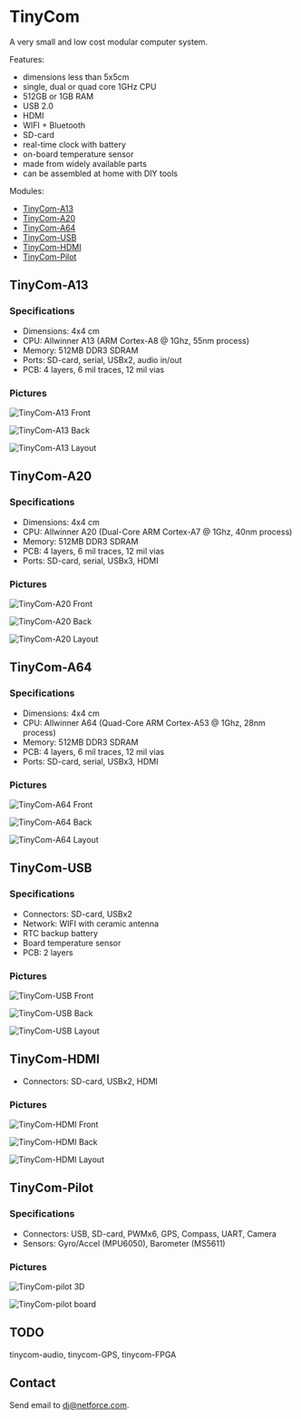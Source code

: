 # TinyCom

A very small and low cost modular computer system.

Features:
- dimensions less than 5x5cm
- single, dual or quad core 1GHz CPU
- 512GB or 1GB RAM
- USB 2.0
- HDMI
- WIFI + Bluetooth
- SD-card
- real-time clock with battery
- on-board temperature sensor
- made from widely available parts
- can be assembled at home with DIY tools

Modules:
- [TinyCom-A13](#tinycom-a13)
- [TinyCom-A20](#tinycom-a20)
- [TinyCom-A64](#tinycom-a64)
- [TinyCom-USB](#tinycom-usb)
- [TinyCom-HDMI](#tinycom-hdmi)
- [TinyCom-Pilot](#tinycom-pilot)

## TinyCom-A13

### Specifications

- Dimensions: 4x4 cm
- CPU: Allwinner A13 (ARM Cortex-A8 @ 1Ghz, 55nm process)
- Memory: 512MB DDR3 SDRAM
- Ports: SD-card, serial, USBx2, audio in/out 
- PCB: 4 layers, 6 mil traces, 12 mil vias

### Pictures

![TinyCom-A13 Front](https://raw.githubusercontent.com/nfco/tinycom/master/tinycom-a13/tinycom-a13-front.png)

![TinyCom-A13 Back](https://raw.githubusercontent.com/nfco/tinycom/master/tinycom-a13/tinycom-a13-back.png)

![TinyCom-A13 Layout](https://raw.githubusercontent.com/nfco/tinycom/master/tinycom-a13/tinycom-a13-layout.png)

## TinyCom-A20

### Specifications

- Dimensions: 4x4 cm
- CPU: Allwinner A20 (Dual-Core ARM Cortex-A7 @ 1Ghz, 40nm process)
- Memory: 512MB DDR3 SDRAM
- PCB: 4 layers, 6 mil traces, 12 mil vias
- Ports: SD-card, serial, USBx3, HDMI

### Pictures

![TinyCom-A20 Front](https://raw.githubusercontent.com/nfco/tinycom/master/tinycom-a20/tinycom-a20-front.png)

![TinyCom-A20 Back](https://raw.githubusercontent.com/nfco/tinycom/master/tinycom-a20/tinycom-a20-back.png)

![TinyCom-A20 Layout](https://raw.githubusercontent.com/nfco/tinycom/master/tinycom-a20/tinycom-a20-layout.png)

## TinyCom-A64

### Specifications

- Dimensions: 4x4 cm
- CPU: Allwinner A64 (Quad-Core ARM Cortex-A53 @ 1Ghz, 28nm process)
- Memory: 512MB DDR3 SDRAM
- PCB: 4 layers, 6 mil traces, 12 mil vias
- Ports: SD-card, serial, USBx3, HDMI

### Pictures

![TinyCom-A64 Front](https://raw.githubusercontent.com/nfco/tinycom/master/tinycom-a64/tinycom-a64-front.png)

![TinyCom-A64 Back](https://raw.githubusercontent.com/nfco/tinycom/master/tinycom-a64/tinycom-a64-back.png)

![TinyCom-A64 Layout](https://raw.githubusercontent.com/nfco/tinycom/master/tinycom-a64/tinycom-a64-layout.png)

## TinyCom-USB

### Specifications

- Connectors:  SD-card, USBx2
- Network: WIFI with ceramic antenna
- RTC backup battery
- Board temperature sensor
- PCB: 2 layers

### Pictures

![TinyCom-USB Front](https://raw.githubusercontent.com/nfco/tinycom/master/tinycom-usb/tinycom-usb-front.png)

![TinyCom-USB Back](https://raw.githubusercontent.com/nfco/tinycom/master/tinycom-usb/tinycom-usb-back.png)

![TinyCom-USB Layout](https://raw.githubusercontent.com/nfco/tinycom/master/tinycom-usb/tinycom-usb-layout.png)

## TinyCom-HDMI

- Connectors:  SD-card, USBx2, HDMI

### Pictures

![TinyCom-HDMI Front](https://raw.githubusercontent.com/nfco/tinycom/master/tinycom-hdmi/tinycom-hdmi-front.png)

![TinyCom-HDMI Back](https://raw.githubusercontent.com/nfco/tinycom/master/tinycom-hdmi/tinycom-hdmi-back.png)

![TinyCom-HDMI Layout](https://raw.githubusercontent.com/nfco/tinycom/master/tinycom-hdmi/tinycom-hdmi-layout.png)

## TinyCom-Pilot

### Specifications

- Connectors:  USB, SD-card, PWMx6, GPS, Compass, UART, Camera
- Sensors: Gyro/Accel (MPU6050), Barometer (MS5611)

### Pictures

![TinyCom-pilot 3D](https://raw.githubusercontent.com/nfco/tinycom/master/tinycom-pilot/tinycom-pilot-3d.png)

![TinyCom-pilot board](https://raw.githubusercontent.com/nfco/tinycom/master/tinycom-pilot/tinycom-pilot-board.png)

## TODO

tinycom-audio, tinycom-GPS, tinycom-FPGA

## Contact

Send email to dj@netforce.com.
